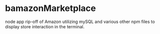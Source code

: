 # bamazonMarketplace
node app rip-off of Amazon utilizing mySQL and various other npm files to display store interaction in the terminal.
